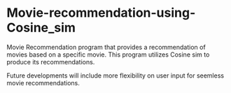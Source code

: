 # Movie-recommendation-using-Cosine_sim
Movie Recommendation program that provides a recommendation of movies based on a specific movie. This program utilizes Cosine  sim to produce its recommendations.

Future developments will include more flexibility on user input for seemless movie recommendations.
